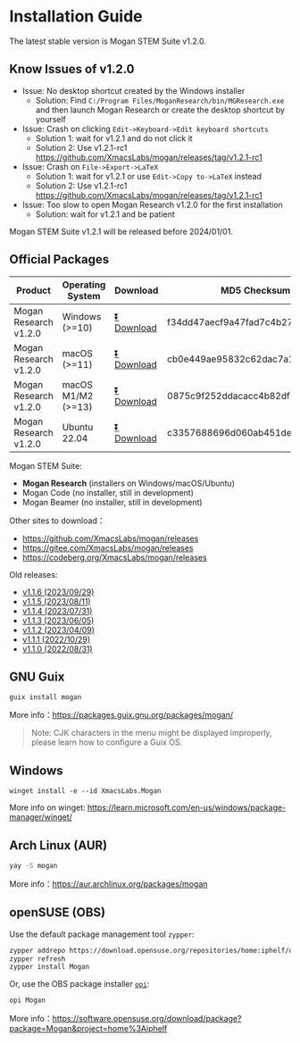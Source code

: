 # Installation Guide
The latest stable version is Mogan STEM Suite v1.2.0.

## Know Issues of v1.2.0
+ Issue: No desktop shortcut created by the Windows installer
  - Solution: Find `C:/Program Files/MoganResearch/bin/MGResearch.exe` and then launch Mogan Research or create the desktop shortcut by yourself
+ Issue: Crash on clicking `Edit->Keyboard->Edit keyboard shortcuts`
  - Solution 1: wait for v1.2.1 and do not click it
  - Solution 2: Use v1.2.1-rc1 https://github.com/XmacsLabs/mogan/releases/tag/v1.2.1-rc1
+ Issue: Crash on `File->Export->LaTeX`
  - Solution 1: wait for v1.2.1 or use `Edit->Copy to->LaTeX` instead
  - Solution 2: Use v1.2.1-rc1 https://github.com/XmacsLabs/mogan/releases/tag/v1.2.1-rc1
+ Issue: Too slow to open Mogan Research v1.2.0 for the first installation
  - Solution: wait for v1.2.1 and be patient

Mogan STEM Suite v1.2.1 will be released before 2024/01/01.

## Official Packages
| Product | Operating System | Download | MD5 Checksum|
|---------|-------|-----|--------|
| Mogan Research v1.2.0 | Windows (>=10)| [⏬ Download](https://mirrors.ustc.edu.cn/github-release/XmacsLabs/mogan/v1.2.0/MoganResearch-v1.2.0-64bit-installer.exe) | f34dd47aecf9a47fad7c4b27529ef8b4 |
| Mogan Research v1.2.0 | macOS (>=11) | [⏬ Download](https://mirrors.ustc.edu.cn/github-release/XmacsLabs/mogan/v1.2.0/MoganResearch-v1.2.0.dmg) | cb0e449ae95832c62dac7a16e4fecb9e |
| Mogan Research v1.2.0 | macOS M1/M2 (>=13) | [⏬ Download](https://mirrors.ustc.edu.cn/github-release/XmacsLabs/mogan/v1.2.0/MoganResearch-v1.2.0-arm.dmg) | 0875c9f252ddacacc4b82df0f341f157 |
| Mogan Research v1.2.0 | Ubuntu 22.04 | [⏬ Download](https://mirrors.ustc.edu.cn/github-release/XmacsLabs/mogan/v1.2.0/mogan-research-v1.2.0-ubuntu22.04.deb) | c3357688696d060ab451de27bf9364bf |

Mogan STEM Suite:
+ **Mogan Research** (installers on Windows/macOS/Ubuntu)
+ Mogan Code (no installer, still in development)
+ Mogan Beamer (no installer, still in development)


Other sites to download：
+ https://github.com/XmacsLabs/mogan/releases
+ https://gitee.com/XmacsLabs/mogan/releases
+ https://codeberg.org/XmacsLabs/mogan/releases

Old releases:
+ [v1.1.6 (2023/09/29)](https://github.com/XmacsLabs/mogan/releases/tag/v1.1.5)
+ [v1.1.5 (2023/08/11)](https://github.com/XmacsLabs/mogan/releases/tag/v1.1.5)
+ [v1.1.4 (2023/07/31)](https://github.com/XmacsLabs/mogan/releases/tag/v1.1.4)
+ [v1.1.3 (2023/06/05)](https://github.com/XmacsLabs/mogan/releases/tag/v1.1.3)
+ [v1.1.2 (2023/04/09)](https://github.com/XmacsLabs/mogan/releases/tag/v1.1.2)
+ [v1.1.1 (2022/10/29)](https://github.com/XmacsLabs/mogan/releases/tag/v1.1.1)
+ [v1.1.0 (2022/08/31)](https://github.com/XmacsLabs/mogan/releases/tag/v1.1.0)

## GNU Guix
```
guix install mogan
```
More info：https://packages.guix.gnu.org/packages/mogan/

> Note: CJK characters in the menu might be displayed improperly, please learn how to configure a Guix OS.

## Windows
```
winget install -e --id XmacsLabs.Mogan
```
More info on winget: https://learn.microsoft.com/en-us/windows/package-manager/winget/

## Arch Linux (AUR)
```bash
yay -S mogan
```
More info：https://aur.archlinux.org/packages/mogan

## openSUSE (OBS)

Use the default package management tool `zypper`:

```bash
zypper addrepo https://download.opensuse.org/repositories/home:iphelf/openSUSE_Tumbleweed/home:iphelf.repo
zypper refresh
zypper install Mogan
```

Or, use the OBS package installer [`opi`](https://software.opensuse.org/package/opi):

```bash
opi Mogan
```

More info：https://software.opensuse.org/download/package?package=Mogan&project=home%3Aiphelf
